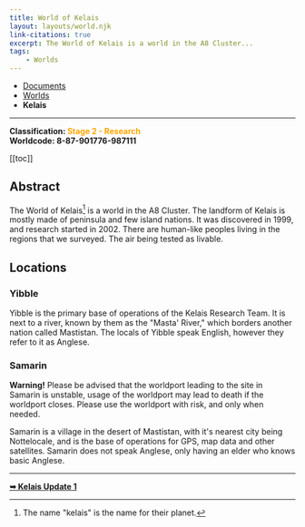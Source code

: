 ```yaml
---
title: World of Kelais
layout: layouts/world.njk
link-citations: true
excerpt: The World of Kelais is a world in the A8 Cluster...
tags:
    - Worlds
---
```

<nav class="breadcrumb">
    <ul>
        <li><a href="/docs">Documents</a></li>
        <li><a href="/docs/world">Worlds</a></li>
        <li><b>Kelais</b></li>
    </ul>
</nav>
<hr>

<div class="alert info">
<b>Classification: <span style="color:orange;">Stage 2 - Research</span></b><br>
<b>Worldcode: 8-87-901776-987111</b>
</div>

[[toc]]

## Abstract
The World of Kelais[^1] is a world in the A8 Cluster. The landform of Kelais is mostly made of peninsula and few island nations. It was discovered in 1999, and research started in 2002. There are human-like peoples living in the regions that we surveyed. The air being tested as livable.

## Locations

### Yibble
Yibble is the primary base of operations of the Kelais Research Team. It is next to a river, known by them as the "Masta' River," which borders another nation called Mastistan. The locals of Yibble speak English, however they refer to it as Anglese.

### Samarin
<div class="alert warning"><b>Warning!</b> Please be advised that the worldport leading to the site in Samarin is unstable, usage of the worldport may lead to death if the worldport closes. Please use the worldport with risk, and only when needed.</div>

Samarin is a village in the desert of Mastistan, with it's nearest city being Nottelocale, and is the base of operations for GPS, map data and other satellites. Samarin does not speak Anglese, only having an elder who knows basic Anglese.

<hr>
<a href="/docs/world/kelais/update-1" style="font-weight: bolder;">➥ Kelais Update 1</a>

[^1]: The name "kelais" is the name for their planet.